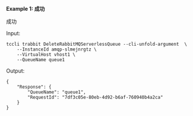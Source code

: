 **Example 1: 成功**

成功

Input: 

```
tccli trabbit DeleteRabbitMQServerlessQueue --cli-unfold-argument  \
    --InstanceId amqp-slmejnrgtz \
    --VirtualHost vhost1 \
    --QueueName queue1
```

Output: 
```
{
    "Response": {
        "QueueName": "queue1",
        "RequestId": "7df3c05e-80eb-4d92-b6af-760940b4a2ca"
    }
}
```

